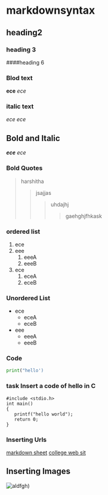 # markdownsyntax
## heading2
### heading 3
####heading 6
### Blod text
**ece**
_ece_
### italic text
*ece*
_ece_
## Bold and Italic
**_ece_**
_*ece*_
### Bold Quotes
> harshitha
>> jsajjas
>>>uhdajhj
>>>>gaehghjfhkask
### ordered list
1. ece
2. eee
    1. eeeA
    2. eeeB
3. ece
    1. eceA
    2. eceB
 ### Unordered List
 - ece
    - eceA
    - eceB
 - eee
    - eeeA
    - eeeB
 ### Code
 
 ```python
 print("hello')
 ```
 ### task Insert a code of hello in C
 ```
 #include <stdio.h>
 int main()
 {
    printf("hello world");
    return 0;
 }
 ```
 ### Inserting Urls
 [markdown sheet](https://www.example.com)
 [college web sit](https://www.google.com/search?gs_ssp=eJwFwU0OgyAQBtB0a9I7sHHhyqETQTyCt_gQVNI4_XGa4O37XnPvt97a6OvbfyjSbWqpcowDW7ZIztE4DhNV71JiIAR-YOGQ5u75LecuMMuOopALpsipRX-azWs1)
 ## Inserting Images
 ![aldfgh](image.jpg))





